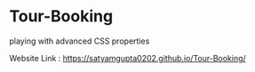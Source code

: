 # Tour-Booking
playing with advanced CSS properties

Website Link : https://satyamgupta0202.github.io/Tour-Booking/

